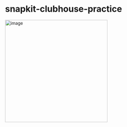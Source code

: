 # snapkit-clubhouse-practice


<img width="335" alt="image" src="https://user-images.githubusercontent.com/55939234/158068475-1870f92f-5291-47c6-ac77-b4643c097929.png">

